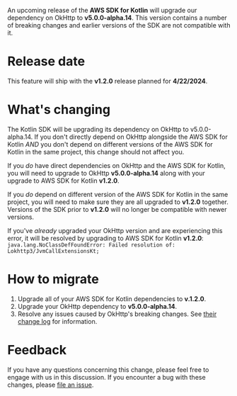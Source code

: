 An upcoming release of the **AWS SDK for Kotlin** will upgrade our dependency on OkHttp to **v5.0.0-alpha.14**. This version contains a number of breaking changes and earlier versions of the SDK are not compatible with it.

# Release date

This feature will ship with the **v1.2.0** release planned for **4/22/2024**.

# What's changing

The Kotlin SDK will be upgrading its dependency on OkHttp to v5.0.0-alpha.14. If you don't directly depend on OkHttp alongside the AWS SDK for Kotlin 
*AND* you don't depend on different versions of the AWS SDK for Kotlin in the same project, this change should not affect you.

If you _do_ have direct dependencies on OkHttp and the AWS SDK for Kotlin, you will need to upgrade to OkHttp **v5.0.0-alpha.14** along with your upgrade to AWS SDK for Kotlin **v1.2.0**.

If you _do_ depend on different version of the AWS SDK for Kotlin in the same project, you will need to make sure they are all upgraded to **v1.2.0** together. Versions of the SDK prior to **v1.2.0** will no longer be compatible with newer versions.

If you've _already_ upgraded your OkHttp version and are experiencing this error, it will be resolved by upgrading to AWS SDK for Kotlin **v1.2.0**:  `java.lang.NoClassDefFoundError: Failed resolution of: Lokhttp3/JvmCallExtensionsKt;`

# How to migrate

1. Upgrade all of your AWS SDK for Kotlin dependencies to **v.1.2.0**.
2. Upgrade your OkHttp dependency to **v5.0.0-alpha.14**.
3. Resolve any issues caused by OkHttp's breaking changes. See [their change log](https://square.github.io/okhttp/changelogs/changelog/) for information.

# Feedback

If you have any questions concerning this change, please feel free to engage with us in this discussion. If you encounter a bug with these changes, please [file an issue](https://github.com/awslabs/aws-sdk-kotlin/issues/new/choose).